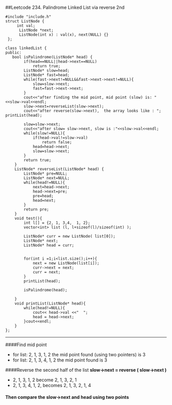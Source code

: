 ##Leetcode 234. Palindrome Linked List via reverse 2nd

    #include "include.h"
    struct ListNode {
         int val;
          ListNode *next;
          ListNode(int x) : val(x), next(NULL) {}
     };
    
    class linkedList {
    public:
       bool isPalindrome(ListNode* head) {
            if(head==NULL||head->next==NULL)
                return true;
            ListNode* slow=head;
            ListNode* fast=head;
            while(fast->next!=NULL&&fast->next->next!=NULL){
                slow=slow->next;
                fast=fast->next->next;
            }
    		cout<<"after finding the mid point, mid point (slow) is: "<<slow->val<<endl;
            slow->next=reverseList(slow->next);
    		cout<<"after reverse(slow->next),  the array looks like : "; printList(head);
    
            slow=slow->next;
    		cout<<"after slow= slow->next, slow is :"<<slow->val<<endl;
            while(slow!=NULL){
                if(head->val!=slow->val)
                    return false;
                head=head->next;
                slow=slow->next;
            }
            return true;
        }
        ListNode* reverseList(ListNode* head) {
            ListNode* pre=NULL;
            ListNode* next=NULL;
            while(head!=NULL){
                next=head->next;
                head->next=pre;
                pre=head;
                head=next;
            }
            return pre;
        }
    	void test(){
    		int l[] = {2, 1, 3,4,  1, 2};
    		vector<int> list (l, l+sizeof(l)/sizeof(int) );
    
    		ListNode* curr = new ListNode( list[0]);
    		ListNode* next;
    		ListNode* head = curr;
    
    
    		for(int i =1;i<list.size();i++){
    			next = new ListNode(list[i]);
    			curr->next = next;
    			curr = next;
    		}
    		printList(head);
    		
    		isPalindrome(head);
    
    	}
    	void printList(ListNode* head){
    		while(head!=NULL){
    			cout<< head->val <<"  ";
    			head = head->next;
    		}cout<<endl;
    	}
    };
    
---
####Find mid point
- for list: 2, 1, 3, 1, 2 the mid point found (using two pointers) is 3 
- for list: 2, 1, 3, 4, 1, 2 the mid point found is 3  

####Reverse the second half of the list <b> slow->next = reverse ( slow->next )</b>  
-  2, 1, 3, 1, 2 become 2, 1, 3, 2, 1  
-  2, 1, 3, 4, 1, 2, becomes 2, 1, 3, 2, 1, 4   

#### Then compare the slow->next and head using two points
